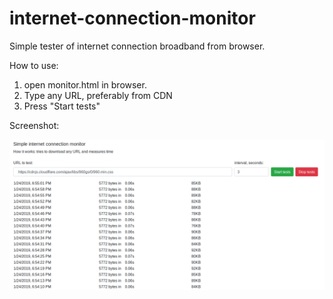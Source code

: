# internet-connection-monitor
Simple tester of internet connection broadband from browser. 

How to use: 
1. open monitor.html in browser.
2. Type any URL, preferably from CDN
3. Press "Start tests"



Screenshot:

![Screenshot](docs/screenshot.png?raw=true "Screenshot")
